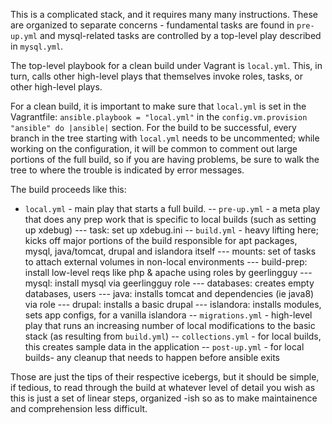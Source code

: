 
This is a complicated stack, and it requires many many instructions. These are organized to separate concerns - fundamental tasks are found in `pre-up.yml` and mysql-related tasks are controlled by a top-level play described in `mysql.yml`.

The top-level playbook for a clean build under Vagrant is `local.yml`. This, in turn, calls other high-level plays that themselves invoke roles, tasks, or other high-level plays.

For a clean build, it is important to make sure that `local.yml` is set in the Vagrantfile: `ansible.playbook = "local.yml"` in the  `config.vm.provision "ansible" do |ansible|` section. For the build to be successful, every branch in the tree starting with `local.yml` needs to be uncommented; while working on the configuration, it will be common to comment out large portions of the full build, so if you are having problems, be sure to walk the tree to where the trouble is indicated by error messages.

The build proceeds like this:

- `local.yml` - main play that starts a full build.
-- `pre-up.yml` - a meta play that does any prep work that is specific to local builds (such as setting up xdebug)
--- task: set up xdebug.ini
-- `build.yml` - heavy lifting here; kicks off major portions of the build responsible for apt packages, mysql, java/tomcat, drupal and islandora itself
--- mounts: set of tasks to attach external volumes in non-local environments
--- build-prep: install low-level reqs like php & apache using roles by geerlingguy
--- mysql: install mysql via geerlingguy role
--- databases: creates empty databases, users
--- java: installs tomcat and dependencies (ie java8) via role
--- drupal: installs a basic drupal
--- islandora: installs modules, sets app configs, for a vanilla islandora
-- `migrations.yml` - high-level play that runs an increasing number of local modifications to the basic stack (as resulting from `build.yml`)
-- `collections.yml` - for local builds, this creates sample data in the application
-- `post-up.yml` - for local builds- any cleanup that needs to happen before ansible exits

Those are just the tips of their respective icebergs, but it should be simple, if tedious, to read through the build at whatever level of detail you wish as this is just a set of linear steps, organized -ish so as to make maintainence and comprehension less difficult.